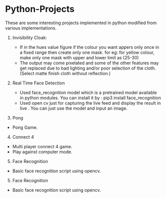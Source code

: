 # Python-Projects
These are some interesting projects implemented in python modified from various implementations.

1. Invisibility Cloak:
   * If in the hues value figure if the colour you want appers only once in a fixed range then create only one mask.
     for eg: for yellow colour, make only one mask with upper and lower limit as (25-30)
   * The output may come pixelated and some of the other features may get replaced due to bad lighting and/or 
     poor selection of the cloth. (Select matte finish cloth without reflection.)
     
2. Real Time Face Detection
   * Used face_recognition model which is a pretrained model available in python modules. You can install it by : pip3 install face_recognition
   * Used open cv just for capturing the live feed and display the result in live . You can just use the model and input an image.
     
3. Pong
  * Pong Game.
  
4. Connect 4 
  * Multi player connect 4 game.
  * Play against computer mode.
  
5. Face Recognition
  * Basic face recognition script using opencv.
  
5. Face Recognition
  * Basic face recognition script using opencv.
